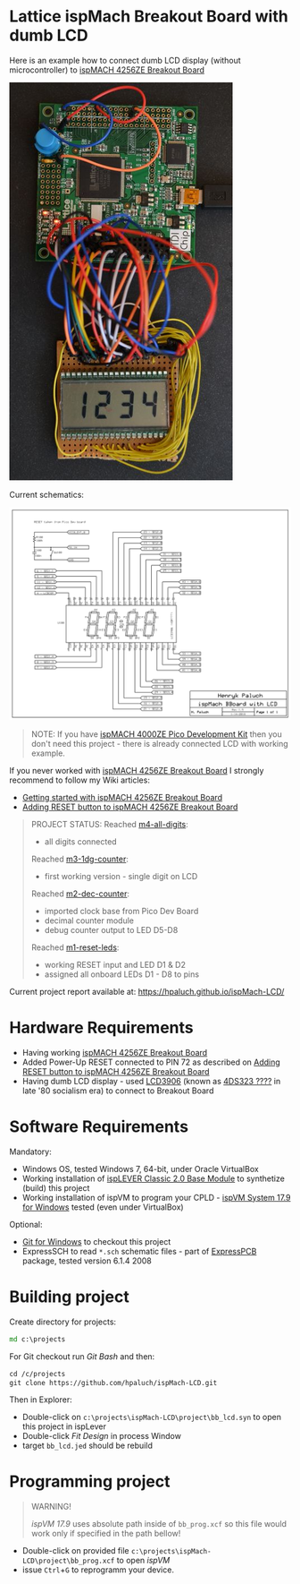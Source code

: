 # Lattice ispMach Breakout Board with dumb LCD

Here is an example how to connect dumb LCD display (without microcontroller)
to [ispMACH 4256ZE Breakout Board][]

![ispMach with LCD](https://github.com/hpaluch/ispMach-LCD/blob/master/images/ispmach-bb-w-lcd.jpg?raw=true)

Current schematics:

![ispMach with LCD Schematics](https://github.com/hpaluch/ispMach-LCD/blob/master/schematic/latt_lcd.png?raw=true)


> NOTE: If you have [ispMACH 4000ZE Pico Development Kit][] then you don't need this
> project - there is already connected LCD with working example.

If you never worked with [ispMACH 4256ZE Breakout Board][] I strongly
recommend to follow my Wiki articles:

* [Getting started with ispMACH 4256ZE Breakout Board][] 
* [Adding RESET button to ispMACH 4256ZE Breakout Board][]

> PROJECT STATUS:
> Reached [m4-all-digits](https://github.com/hpaluch/ispMach-LCD/releases/tag/m3-1dg-counter):
> * all digits connected
>
> Reached [m3-1dg-counter](https://github.com/hpaluch/ispMach-LCD/releases/tag/m3-1dg-counter):
> * first working version - single digit on LCD
>
> Reached [m2-dec-counter](https://github.com/hpaluch/ispMach-LCD/releases/tag/m2-dec-counter):
> * imported clock base from Pico Dev Board
> * decimal counter module
> * debug counter output to LED D5-D8
>
> Reached [m1-reset-leds](https://github.com/hpaluch/ispMach-LCD/releases/tag/m1-reset-leds):
> * working RESET input and LED D1 & D2
> * assigned all onboard LEDs D1 - D8 to pins


Current project report available at: https://hpaluch.github.io/ispMach-LCD/

# Hardware Requirements

* Having working [ispMACH 4256ZE Breakout Board]
* Added Power-Up RESET connected to PIN 72
  as described on [Adding RESET button to ispMACH 4256ZE Breakout Board][] 
* Having dumb LCD display - used [LCD3906](http://richardstary.wz.cz/fel/10/scs/sem/LCD3902.pdf)
  (known as [4DS323 ????](http://teslakatalog.cz/4DS323A.html) in late '80 socialism era) 
  to connect to Breakout Board     

# Software Requirements

Mandatory:
* Windows OS, tested Windows 7, 64-bit, under Oracle VirtualBox
* Working installation of [ispLEVER Classic 2.0 Base Module] to
  synthetize (build) this project
* Working installation of ispVM to program your
  CPLD - [ispVM System 17.9 for Windows][] tested (even under VirtualBox)
 

Optional:
* [Git for Windows] to checkout this project 
* ExpressSCH to read `*.sch` schematic files - part
  of [ExpressPCB][] package, tested version 6.1.4 2008 

# Building project

Create directory for projects:

```cmd
md c:\projects
```

For Git checkout run _Git Bash_ and then:
```shell
cd /c/projects
git clone https://github.com/hpaluch/ispMach-LCD.git
```

Then in Explorer:
* Double-click on `c:\projects\ispMach-LCD\project\bb_lcd.syn` to open
  this project in ispLever
* Double-click _Fit Design_ in process Window
* target `bb_lcd.jed` should be rebuild

# Programming project

> WARNING!
>
> _ispVM 17.9_ uses absolute path inside of `bb_prog.xcf` so
> this file would work only if specified in the path bellow!

* Double-click on provided
  file `c:\projects\ispMach-LCD\project\bb_prog.xcf` to open _ispVM_
* issue `Ctrl`+`G` to reprogramm your device.   


[ispMACH 4256ZE Breakout Board]: http://www.latticesemi.com/Products/DevelopmentBoardsAndKits/ispMACH4256ZEBreakoutBoard.aspx
   "ispMACH 4256ZE Breakout Board"

[ispMACH 4000ZE Pico Development Kit]: http://www.latticesemi.com/en/Products/DevelopmentBoardsAndKits/ispMACH4000ZEPicoDevelopmentKit.aspx
   "ispMACH 4000ZE Pico Development Kit"

[Getting started with ispMACH 4256ZE Breakout Board]: https://github.com/hpaluch/hpaluch.github.io/wiki/Getting-started-with-ispMACH-4256ZE-Breakout-Board
   "Getting started with ispMACH 4256ZE Breakout Board" 
   
[Adding RESET button to ispMACH 4256ZE Breakout Board]: https://github.com/hpaluch/hpaluch.github.io/wiki/Adding-RESET-button-to-ispMACH-4256ZE-Breakout-Board
   "Adding RESET button to ispMACH 4256ZE Breakout Board"

[ispVM System 17.9 for Windows]: http://www.latticesemi.com/view_document?document_id=8129
   "ispVM System 17.9 for Windows"
   
[ispLEVER Classic 2.0 Base Module]: http://www.latticesemi.com/view_document?document_id=51098   
   "ispLEVER Classic 2.0 Base Module"
   
[ExpressPCB]: https://www.expresspcb.com/expresspcb/
   "ExpressPCB"
   
[Git for Windows]: https://git-scm.com/download/win
   "Git for Windows"      